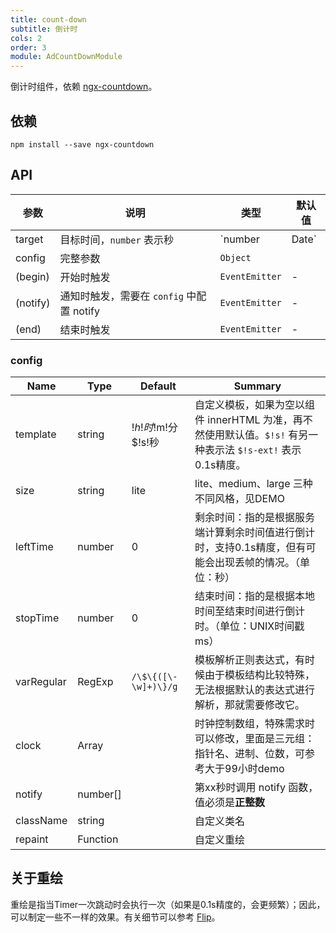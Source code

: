 ```yaml
---
title: count-down
subtitle: 倒计时
cols: 2
order: 3
module: AdCountDownModule
---
```


倒计时组件，依赖 [ngx-countdown](https://github.com/cipchk/ngx-countdown)。

## 依赖

```
npm install --save ngx-countdown
```

## API

| 参数      | 说明          | 类型         | 默认值 |
|----------|---------------|-------------|-------|
| target | 目标时间，`number` 表示秒 | `number | Date` | - |
| config | 完整参数 | `Object` |  |
| (begin) |  开始时触发 | `EventEmitter` | -|
| (notify) |  通知时触发，需要在 `config` 中配置 notify | `EventEmitter` | -|
| (end) |  结束时触发 | `EventEmitter` | -|

### config

| Name    | Type           | Default  | Summary |
| ------- | ------------- | ----- | ----- |
| template | string | $!h!时$!m!分$!s!秒 | 自定义模板，如果为空以组件 innerHTML 为准，再不然使用默认值。`$!s!` 有另一种表示法 `$!s-ext!` 表示0.1s精度。  |
| size | string | lite | lite、medium、large 三种不同风格，见DEMO |
| leftTime | number | 0 | 剩余时间：指的是根据服务端计算剩余时间值进行倒计时，支持0.1s精度，但有可能会出现丢帧的情况。（单位：秒） |
| stopTime | number | 0 | 结束时间：指的是根据本地时间至结束时间进行倒计时。（单位：UNIX时间戳 ms） |
| varRegular | RegExp | `/\$\{([\-\w]+)\}/g` | 模板解析正则表达式，有时候由于模板结构比较特殊，无法根据默认的表达式进行解析，那就需要修改它。 |
| clock | Array |  | 时钟控制数组，特殊需求时可以修改，里面是三元组：指针名、进制、位数，可参考大于99小时demo |
| notify | number[] |  | 第xx秒时调用 notify 函数，值必须是**正整数** |
| className | string |  | 自定义类名 |
| repaint | Function |  | 自定义重绘 |

## 关于重绘

重绘是指当Timer一次跳动时会执行一次（如果是0.1s精度的，会更频繁）；因此，可以制定一些不一样的效果。有关细节可以参考 [Flip](https://cipchk.github.io/ngx-countdown/#/tpl/flip)。
